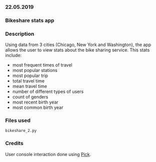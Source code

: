 ### 22.05.2019

### Bikeshare stats app

### Description
Using data from 3 cities (Chicago, New York and Washington), the app allows the user 
to view stats about the bike sharing service. This stats include:
* most frequent times of travel
* most popular stations
* most popular trip
* total travel time
* mean travel time
* number of different types of users
* count of genders
* most recent birth year
* most common birth year

### Files used
`bikeshare_2.py`

### Credits
User console interaction done using [Pick](https://github.com/wong2/pick).

